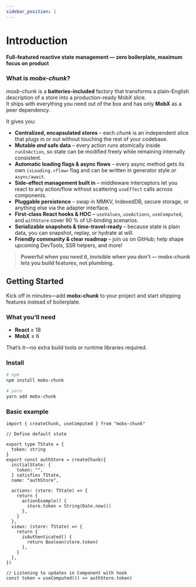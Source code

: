 ```yaml
---
sidebar_position: 1
---
```


# Introduction

**Full-featured reactive state management — zero boilerplate, maximum focus on product**

### What is *mobx-chunk*?

*moxb-chunk* is a **batteries-included** factory that transforms a plain-English description of a store into a production-ready MobX slice.  
It ships with everything you need out of the box and has only **MobX** as a peer dependency.

It gives you:

- **Centralized, encapsulated stores** – each *chunk* is an independent slice that plugs in or out without touching the rest of your codebase.  
- **Mutable *and* safe data** – every action runs atomically inside `runInAction`, so state can be modified freely while remaining internally consistent.  
- **Automatic loading flags & async flows** – every async method gets its own `isLoading.<flow>` flag and can be written in generator style *or* `async/await`.  
- **Side-effect management built in** – middleware interceptors let you react to any action/flow without scattering `useEffect` calls across components.  
- **Pluggable persistence** – swap in MMKV, IndexedDB, secure storage, or anything else via the adapter interface.  
- **First-class React hooks & HOC** – `useValues`, `useActions`, `useComputed`, and `withStore` cover 90 % of UI-binding scenarios.  
- **Serializable snapshots & time-travel-ready** – because state is plain data, you can snapshot, replay, or hydrate at will.  
- **Friendly community & clear roadmap** – join us on GitHub; help shape upcoming DevTools, SSR helpers, and more!  

> **Powerful when you need it, invisible when you don’t — mobx-chunk lets you build features, not plumbing.**


## Getting Started

Kick off in minutes—add **mobx-chunk** to your project and start shipping features instead of boilerplate.

### What you’ll need
- **React** ≥ 18
- **MobX** ≥ 6

That’s it—no extra build tools or runtime libraries required.

### Install
```sh
# npm
npm install mobx-chunk

# yarn
yarn add mobx-chunk
```

### Basic example

```
import { createChunk, useComputed } from "mobx-chunk"

// Define default state

export type TState = {
  token: string
}
export const authStore = createChunk({
  initialState: {
    token: "",
  } satisfies TState,
  name: "authStore",

  actions: (store: TState) => {
    return {
      actionExample() {
        store.token = String(Date.now())
      },
    }
  },
  views: (store: TState) => {
    return {
      isAuthenticated() {
        return Boolean(store.token)
      },
    }
  },
})

// Listening to updates in Component with hook
const token = useComputed(() => authStore.token)

```
